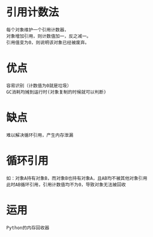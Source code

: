 
# 引用计数法

    每个对象维护一个引用计数器，
    对象增加引用，则计数值加一，反之减一。
    引用值变为0，则说明该对象已经被废弃。

# 优点

    容易识别（计数值为0就是垃圾）
    GC消耗均摊到运行时(对象复制的时候就可以判断)


# 缺点
    
    难以解决循环引用，产生内存泄漏
    
# 循环引用
    
    如：对象A持有对象B，而对象B也持有对象A，且AB均不被其他对象引用
    此时AB循环引用，引用计数值均不为0，导致对象无法被回收

# 运用

    Python的内存回收器




 
